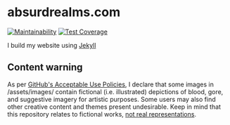 # absurdrealms.com
[![Maintainability](https://api.codeclimate.com/v1/badges/191a208124d26cd037ac/maintainability)](https://codeclimate.com/github/schizoidnightmares/absurdrealms.com/maintainability) [![Test Coverage](https://api.codeclimate.com/v1/badges/191a208124d26cd037ac/test_coverage)](https://codeclimate.com/github/schizoidnightmares/absurdrealms.com/test_coverage)

I build my website using [Jekyll](https://jekyllrb.com/)

## Content warning
As per [GitHub's Acceptable Use Policies](https://docs.github.com/en/site-policy/acceptable-use-policies/github-threats-of-violence-and-gratuitously-violent-content), I declare that some images in /assets/images/ contain fictional (i.e. illustrated) depictions of blood, gore, and suggestive imagery for artistic purposes. Some users may also find other creative content and themes present undesirable. Keep in mind that this repository relates to fictional works, [not real representations](https://www.youtube.com/watch?v=GM-e46xdcUo).

